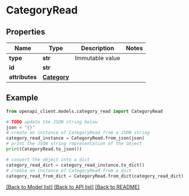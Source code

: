 # CategoryRead


## Properties

Name | Type | Description | Notes
------------ | ------------- | ------------- | -------------
**type** | **str** | Immutable value | 
**id** | **str** |  | 
**attributes** | [**Category**](Category.md) |  | 

## Example

```python
from openapi_client.models.category_read import CategoryRead

# TODO update the JSON string below
json = "{}"
# create an instance of CategoryRead from a JSON string
category_read_instance = CategoryRead.from_json(json)
# print the JSON string representation of the object
print(CategoryRead.to_json())

# convert the object into a dict
category_read_dict = category_read_instance.to_dict()
# create an instance of CategoryRead from a dict
category_read_from_dict = CategoryRead.from_dict(category_read_dict)
```
[[Back to Model list]](../README.md#documentation-for-models) [[Back to API list]](../README.md#documentation-for-api-endpoints) [[Back to README]](../README.md)


